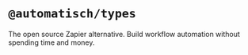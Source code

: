 # `@automatisch/types`

The open source Zapier alternative. Build workflow automation without spending
time and money.
